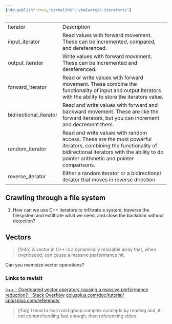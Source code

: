 ```yaml
---
{"dg-publish":true,"permalink":"/malware/c-iterators/"}
---
```


|                         |                                                                                                                                                                                                            |
| ----------------------- | ---------------------------------------------------------------------------------------------------------------------------------------------------------------------------------------------------------- |
| Iterator                | Description                                                                                                                                                                                                |
| input_iterator          | Read values with forward movement. These can be incremented, compared, and dereferenced.                                                                                                                   |
| output_iterator         | Write values with forward movement. These can be incremented and dereferenced.                                                                                                                             |
| forward_iterator        | Read or write values with forward movement. These combine the functionality of input and output iterators with the ability to store the iterators value.                                                   |
| bidirectional_iterator | Read and write values with forward and backward movement. These are like the forward iterators, but you can increment and decrement them.                                                                  |
| random_iterator         | Read and write values with random access. These are the most powerful iterators, combining the functionality of bidirectional iterators with the ability to do pointer arithmetic and pointer comparisons. |
| reverse_iterator        | Either a random iterator or a bidirectional iterator that moves in reverse direction.                                                                                                                      |


## Crawling through a file system

1. How can we use C++ iterators to infiltrate a system, traverse the filesystem and exfiltrate what we need, and close the backdoor without detection?


## Vectors

> [!info] 
> A vector in C++ is a dynamically resizable array that, when overloaded, can cause a massive performance hit.
> 

Can you memoize vector operations?

### Links to revisit

[c++ - Overloaded vector operators causing a massive performance reduction? - Stack Overflow](https://stackoverflow.com/questions/46656337/overloaded-vector-operators-causing-a-massive-performance-reduction)
[cplusplus.com/doc/tutorial/](https://cplusplus.com/doc/tutorial/)
[cplusplus.com/reference/](https://cplusplus.com/reference/)


> [!faq] 
> I tend to learn and grasp complex concepts by reading and, if not comprehending fast enough, then referencing video.
> 

